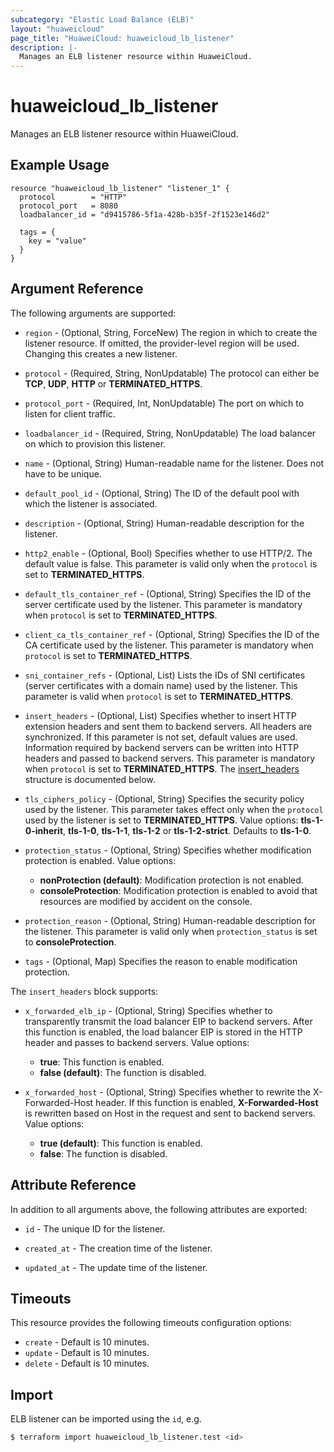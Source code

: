 ```yaml
---
subcategory: "Elastic Load Balance (ELB)"
layout: "huaweicloud"
page_title: "HuaweiCloud: huaweicloud_lb_listener"
description: |-
  Manages an ELB listener resource within HuaweiCloud.
---
```


# huaweicloud_lb_listener

Manages an ELB listener resource within HuaweiCloud.

## Example Usage

```hcl
resource "huaweicloud_lb_listener" "listener_1" {
  protocol        = "HTTP"
  protocol_port   = 8080
  loadbalancer_id = "d9415786-5f1a-428b-b35f-2f1523e146d2"

  tags = {
    key = "value"
  }
}
```

## Argument Reference

The following arguments are supported:

* `region` - (Optional, String, ForceNew) The region in which to create the listener resource. If omitted, the
  provider-level region will be used. Changing this creates a new listener.

* `protocol` - (Required, String, NonUpdatable) The protocol can either be **TCP**, **UDP**, **HTTP** or **TERMINATED_HTTPS**.

* `protocol_port` - (Required, Int, NonUpdatable) The port on which to listen for client traffic.

* `loadbalancer_id` - (Required, String, NonUpdatable) The load balancer on which to provision this listener.

* `name` - (Optional, String) Human-readable name for the listener. Does not have to be unique.

* `default_pool_id` - (Optional, String) The ID of the default pool with which the listener is associated.

* `description` - (Optional, String) Human-readable description for the listener.

* `http2_enable` - (Optional, Bool) Specifies whether to use HTTP/2. The default value is false. This parameter is valid
  only when the `protocol` is set to **TERMINATED_HTTPS**.

* `default_tls_container_ref` - (Optional, String) Specifies the ID of the server certificate used by the listener. This
  parameter is mandatory when `protocol` is set to **TERMINATED_HTTPS**.

* `client_ca_tls_container_ref` - (Optional, String) Specifies the ID of the CA certificate used by the listener. This
  parameter is mandatory when `protocol` is set to **TERMINATED_HTTPS**.

* `sni_container_refs` - (Optional, List) Lists the IDs of SNI certificates (server certificates with a domain name)
  used by the listener. This parameter is valid when `protocol` is set to **TERMINATED_HTTPS**.

* `insert_headers` - (Optional, List) Specifies whether to insert HTTP extension headers and sent them to backend servers.
  All headers are synchronized. If this parameter is not set, default values are used. Information required by backend
  servers can be written into HTTP headers and passed to backend servers. This parameter is mandatory when `protocol` is
  set to **TERMINATED_HTTPS**.
  The [insert_headers](#insert_headers_struct) structure is documented below.

* `tls_ciphers_policy` - (Optional, String) Specifies the security policy used by the listener. This parameter takes effect
  only when the `protocol` used by the listener is set to **TERMINATED_HTTPS**. Value options: **tls-1-0-inherit**,
  **tls-1-0**, **tls-1-1**, **tls-1-2** or **tls-1-2-strict**. Defaults to **tls-1-0**.

* `protection_status` - (Optional, String) Specifies whether modification protection is enabled. Value options:
  + **nonProtection (default)**: Modification protection is not enabled.
  + **consoleProtection**: Modification protection is enabled to avoid that resources are modified by accident on the console.

* `protection_reason` - (Optional, String) Human-readable description for the listener. This parameter is valid only when
  `protection_status` is set to **consoleProtection**.

* `tags` - (Optional, Map) Specifies the reason to enable modification protection.

<a name="insert_headers_struct"></a>
The `insert_headers` block supports:

* `x_forwarded_elb_ip` - (Optional, String) Specifies whether to transparently transmit the load balancer EIP to backend
  servers. After this function is enabled, the load balancer EIP is stored in the HTTP header and passes to backend servers.
  Value options:
  + **true**: This function is enabled.
  + **false (default)**: The function is disabled.

* `x_forwarded_host` - (Optional, String) Specifies whether to rewrite the X-Forwarded-Host header. If this function is
  enabled, **X-Forwarded-Host** is rewritten based on Host in the request and sent to backend servers. Value options:
  + **true (default)**: This function is enabled.
  + **false**: The function is disabled.

## Attribute Reference

In addition to all arguments above, the following attributes are exported:

* `id` - The unique ID for the listener.

* `created_at` - The creation time of the listener.

* `updated_at` - The update time of the listener.

## Timeouts

This resource provides the following timeouts configuration options:

* `create` - Default is 10 minutes.
* `update` - Default is 10 minutes.
* `delete` - Default is 10 minutes.

## Import

ELB listener can be imported using the `id`, e.g.

```bash
$ terraform import huaweicloud_lb_listener.test <id>
```
